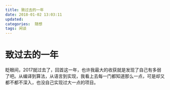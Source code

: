 ```yaml
---
title: 致过去的一年
date: 2018-01-02 13:03:11
updated:
categories:  随想
tags: 闲谈
---
```


# 致过去的一年

眨眼间，2017就过去了，回首这一年，也许我最大的收获就是发现了自己有多弱了吧。从编译到算法，从语言到实现，我看上去每一门都知道那么一点，可是却又都不都不深入，也没自己实现过大一点的项目。